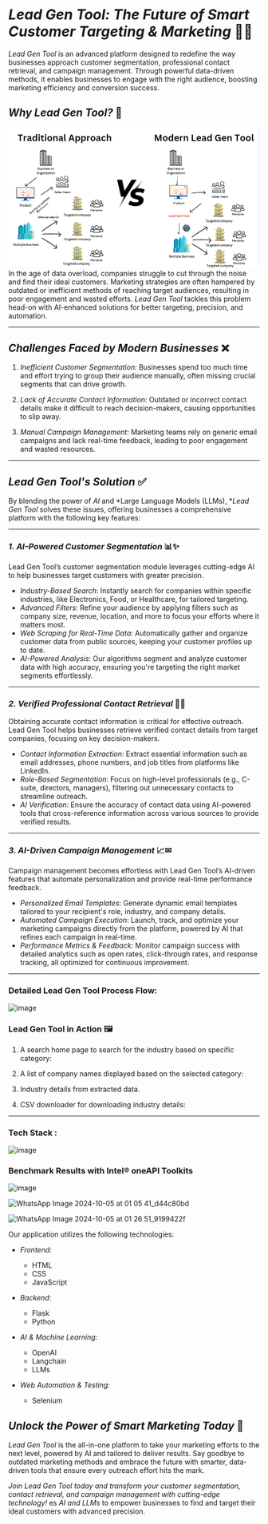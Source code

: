 # *Lead Gen Tool: The Future of Smart Customer Targeting & Marketing* 🎯💼

*Lead Gen Tool* is an advanced platform designed to redefine the way businesses approach customer segmentation, professional contact retrieval, and campaign management. Through powerful data-driven methods, it enables businesses to engage with the right audience, boosting marketing efficiency and conversion success.

## *Why Lead Gen Tool?* 🤔
![image](Images/Comp.png)
In the age of data overload, companies struggle to cut through the noise and find their ideal customers. Marketing strategies are often hampered by outdated or inefficient methods of reaching target audiences, resulting in poor engagement and wasted efforts. *Lead Gen Tool* tackles this problem head-on with AI-enhanced solutions for better targeting, precision, and automation.

---

## *Challenges Faced by Modern Businesses* ❌

1. *Inefficient Customer Segmentation:* Businesses spend too much time and effort trying to group their audience manually, often missing crucial segments that can drive growth.
   
2. *Lack of Accurate Contact Information:* Outdated or incorrect contact details make it difficult to reach decision-makers, causing opportunities to slip away.

3. *Manual Campaign Management:* Marketing teams rely on generic email campaigns and lack real-time feedback, leading to poor engagement and wasted resources.

---

## *Lead Gen Tool's Solution* ✅

By blending the power of *AI* and *Large Language Models (LLMs), **Lead Gen Tool* solves these issues, offering businesses a comprehensive platform with the following key features:

---

### *1. AI-Powered Customer Segmentation* 📊✨

Lead Gen Tool’s customer segmentation module leverages cutting-edge AI to help businesses target customers with greater precision.

- *Industry-Based Search*: Instantly search for companies within specific industries, like Electronics, Food, or Healthcare, for tailored targeting.
- *Advanced Filters*: Refine your audience by applying filters such as company size, revenue, location, and more to focus your efforts where it matters most.
- *Web Scraping for Real-Time Data*: Automatically gather and organize customer data from public sources, keeping your customer profiles up to date.
- *AI-Powered Analysis*: Our algorithms segment and analyze customer data with high accuracy, ensuring you're targeting the right market segments effortlessly.

---

### *2. Verified Professional Contact Retrieval* 📧🔎

Obtaining accurate contact information is critical for effective outreach. Lead Gen Tool helps businesses retrieve verified contact details from target companies, focusing on key decision-makers.

- *Contact Information Extraction*: Extract essential information such as email addresses, phone numbers, and job titles from platforms like LinkedIn.
- *Role-Based Segmentation*: Focus on high-level professionals (e.g., C-suite, directors, managers), filtering out unnecessary contacts to streamline outreach.
- *AI Verification*: Ensure the accuracy of contact data using AI-powered tools that cross-reference information across various sources to provide verified results.

---

### *3. AI-Driven Campaign Management* 📈✉

Campaign management becomes effortless with Lead Gen Tool’s AI-driven features that automate personalization and provide real-time performance feedback.

- *Personalized Email Templates*: Generate dynamic email templates tailored to your recipient's role, industry, and company details.
- *Automated Campaign Execution*: Launch, track, and optimize your marketing campaigns directly from the platform, powered by AI that refines each campaign in real-time.
- *Performance Metrics & Feedback*: Monitor campaign success with detailed analytics such as open rates, click-through rates, and response tracking, all optimized for continuous improvement.

---

### Detailed Lead Gen Tool Process Flow:

![image](https://github.com/user-attachments/assets/611071cd-2f14-43fe-a7cc-3b8052c2c800)



### Lead Gen Tool in Action 🖼

1. A search home page to search for the industry based on specific category:

2. A list of company names displayed based on the selected category:

3. Industry details from extracted data.

5. CSV downloader for downloading industry details:


---



### Tech Stack :

![image](https://github.com/user-attachments/assets/567a8d3c-20a4-46d6-b735-abe9720faee4)


### Benchmark Results with Intel® oneAPI Toolkits

![image](https://github.com/user-attachments/assets/df0bb37a-aa31-47bd-b56b-754915d2e87d)

![WhatsApp Image 2024-10-05 at 01 05 41_d44c80bd](https://github.com/user-attachments/assets/abd39302-f3af-4614-9d39-e7c6cca7ddde)


![WhatsApp Image 2024-10-05 at 01 26 51_9199422f](https://github.com/user-attachments/assets/21627209-5066-4936-a324-1a6e22c63a53)


Our application utilizes the following technologies:

- *Frontend*:
  - HTML
  - CSS
  - JavaScript

- *Backend*:
  - Flask
  - Python

- *AI & Machine Learning*:
  - OpenAI
  - Langchain
  - LLMs

- *Web Automation & Testing*:
  - Selenium



## *Unlock the Power of Smart Marketing Today* 🔑

*Lead Gen Tool* is the all-in-one platform to take your marketing efforts to the next level, powered by AI and tailored to deliver results. Say goodbye to outdated marketing methods and embrace the future with smarter, data-driven tools that ensure every outreach effort hits the mark.

*Join Lead Gen Tool today and transform your customer segmentation, contact retrieval, and campaign management with cutting-edge technology!*
es *AI and LLMs* to empower businesses to find and target their ideal customers with advanced precision.

